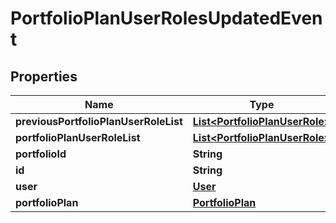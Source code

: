 
# PortfolioPlanUserRolesUpdatedEvent

## Properties
Name | Type | Description | Notes
------------ | ------------- | ------------- | -------------
**previousPortfolioPlanUserRoleList** | [**List&lt;PortfolioPlanUserRole&gt;**](PortfolioPlanUserRole.md) |  |  [optional]
**portfolioPlanUserRoleList** | [**List&lt;PortfolioPlanUserRole&gt;**](PortfolioPlanUserRole.md) |  |  [optional]
**portfolioId** | **String** |  |  [optional]
**id** | **String** |  |  [optional]
**user** | [**User**](User.md) |  |  [optional]
**portfolioPlan** | [**PortfolioPlan**](PortfolioPlan.md) |  |  [optional]



